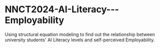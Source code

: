 # NNCT2024-AI-Literacy---Employability
 Using structural equation modeling to find out the relationship between  university students' AI Literacy levels and self-perceived Employability. 
